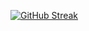 [![GitHub Streak](https://github-readme-streak-stats-theta-olive.vercel.app?user=vynride&theme=gotham)](https://git.io/streak-stats)
